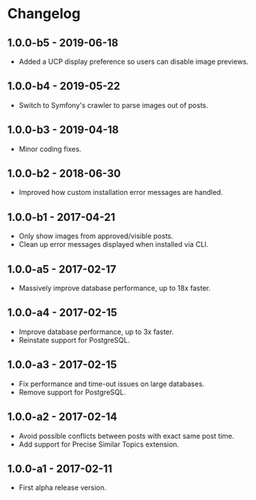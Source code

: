 # Changelog

## 1.0.0-b5 - 2019-06-18

- Added a UCP display preference so users can disable image previews.

## 1.0.0-b4 - 2019-05-22

- Switch to Symfony's crawler to parse images out of posts.

## 1.0.0-b3 - 2019-04-18

- Minor coding fixes.

## 1.0.0-b2 - 2018-06-30

- Improved how custom installation error messages are handled.

## 1.0.0-b1 - 2017-04-21

- Only show images from approved/visible posts.
- Clean up error messages displayed when installed via CLI.

## 1.0.0-a5 - 2017-02-17

- Massively improve database performance, up to 18x faster.

## 1.0.0-a4 - 2017-02-15

- Improve database performance, up to 3x faster.
- Reinstate support for PostgreSQL.

## 1.0.0-a3 - 2017-02-15

- Fix performance and time-out issues on large databases.
- Remove support for PostgreSQL.

## 1.0.0-a2 - 2017-02-14

- Avoid possible conflicts between posts with exact same post time.
- Add support for Precise Similar Topics extension.

## 1.0.0-a1 - 2017-02-11

- First alpha release version.
